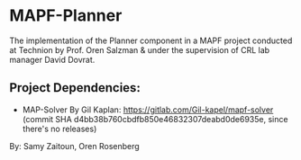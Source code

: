 # MAPF-Planner
 The implementation of the Planner component in a MAPF project conducted at Technion by Prof. Oren Salzman & under the supervision of CRL lab manager David Dovrat.

## Project Dependencies: 
* MAP-Solver By Gil Kaplan: https://gitlab.com/Gil-kapel/mapf-solver
(commit SHA d4bb38b760cbdfb850e46832307deabd0de6935e, since there's no releases)

 By: Samy Zaitoun, Oren Rosenberg 
